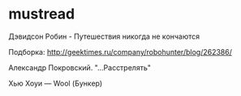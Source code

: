 # mustread

Дэвидсон Робин - Путешествия никогда не кончаются

Подборка: http://geektimes.ru/company/robohunter/blog/262386/

Александр Покровский. "...Расстрелять"

Хью Хоуи — Wool (Бункер)
